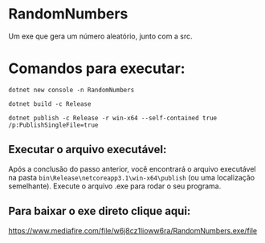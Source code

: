 # RandomNumbers
Um exe que gera um número aleatório, junto com a src.

# Comandos para executar:

```
dotnet new console -n RandomNumbers
```
```
dotnet build -c Release
```
```
dotnet publish -c Release -r win-x64 --self-contained true /p:PublishSingleFile=true
```

## Executar o arquivo executável:

Após a conclusão do passo anterior, você encontrará o arquivo executável na pasta `bin\Release\netcoreapp3.1\win-x64\publish` (ou uma localização semelhante).
Execute o arquivo .exe para rodar o seu programa.

## Para baixar o exe direto clique aqui:
https://www.mediafire.com/file/w6j8cz1lioww6ra/RandomNumbers.exe/file
